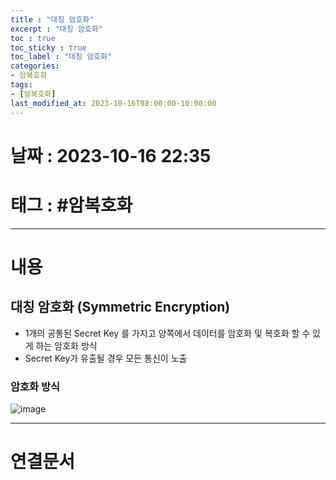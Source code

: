 ```yaml
---
title : "대칭 암호화"
excerpt : "대칭 암호화"
toc : true
toc_sticky : true
toc_label : "대칭 암호화"
categories:
- 암복호화
tags:
- [암복호화]
last_modified_at: 2023-10-16T08:00:00-10:00:00
---
```


# 날짜 : 2023-10-16 22:35

# 태그 : #암복호화
---

# 내용

## 대칭 암호화 (Symmetric Encryption)
- 1개의 공통된 Secret Key 를 가지고 양쪽에서 데이터를 암호화 및 복호화 할 수 있게 하는 암호화 방식
- Secret Key가 유출될 경우 모든 통신이 노출

### 암호화 방식
  
![image](./../../assets/images/../../assets/Images/SymmetricEncryption.png)

---

# 연결문서

